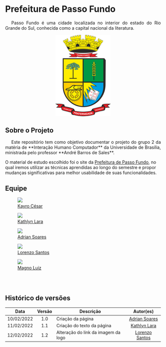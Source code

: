# Prefeitura de Passo Fundo

<p style="text-indent: 20px; text-align: justify">Passo Fundo é uma cidade localizada no interior do estado do Rio Grande do Sul, conhecida como a capital nacional da literatura.

<div align="center">

  <img src="https://raw.githubusercontent.com/Interacao-Humano-Computador/2021.2-Prefeitura-de-Passo-Fundo/main/assets/img/logo-maior-passo-fundo.png" width="180" >
  
</div>

## Sobre o Projeto

<p style="text-indent: 20px; text-align: justify">Este repositório tem como objetivo documentar o projeto do grupo 2 da matéria de **Interação Humano Computador** da Universidade de Brasília, ministrada pelo professor **André Barros de Sales**.

O material de estudo escolhido foi o site da [Prefeitura de Passo Fundo](http://www.pmpf.rs.gov.br/), no qual iremos utilizar as técnicas aprendidas ao longo do semestre e propor mudanças significativas para melhor usabilidade de suas funcionalidades.

## Equipe

<div class="container">
	<div class="row">
        <div class="col-4">
            <figure class="figure">
                <a href="https://github.com/kayrocesar"><img class="figure-img img-fluid img-thumbnail rounded-circle" src="https://avatars.githubusercontent.com/u/39713656?v=4"><figcaption class="figure-caption text-center"> Kayro César</figcaption></a>
            </figure>
		</div>
		<div class="col-4">
            <figure class="figure">
                <a href="https://github.com/klmurussi">
                    <img class="figure-img img-fluid img-thumbnail rounded-circle" src="https://avatars.githubusercontent.com/u/52364259?v=4">
                    <figcaption class="figure-caption text-center"> Kathlyn Lara </figcaption>
                </a>
            </figure>
		</div>
		<div class="col-4">
            <figure class="figure">
			    <a href="https://github.com/SwampTG"><img class="figure-img img-fluid img-thumbnail rounded-circle" src="https://avatars.githubusercontent.com/u/66492055?v=4">
                <figcaption class="figure-caption text-center"> Adrian Soares <figcaption></a>
            </figure>
		</div>
	</div>
	<div class="row justify-content-center">
		<div class="col-4">
            <figure class="figure">
			    <a href="https://github.com/lorenzo7377"><img src="https://avatars.githubusercontent.com/u/54644579?v=4" class="figure-img img-fluid img-thumbnail rounded-circle"><figcaption class="figure-caption text-center"> Lorenzo Santos  </figcaption></a>
            </figure>
		</div>
		<div class="col-4">
            <figure class="figure">
			    <a href="https://github.com/magnluiz"><img class="figure-img img-fluid img-thumbnail rounded-circle" src="https://avatars.githubusercontent.com/u/55704216?v=4"><figcaption class="figure-caption text-center"> Magno Luiz </figcaption></a>
            </figure>
		</div>
	</div>
</div>
<br>
<br>


## Histórico de versões

 | **Data**   | **Versão** | **Descrição**                            |                **Autor(es)**                 |
 | ---------- | :--------: | ---------------------------------------- | :------------------------------------------: |
 | 10/02/2022 |    1.0     | Criação da página            |         [Adrian Soares](github.com/SwampTG)       |
 | 11/02/2022 |    1.1     | Criação do texto da página|    [Kathlyn Lara](github.com/klmurussi)   |
 | 12/02/2022 |    1.2     | Alteração do link da imagem da logo |    [Lorenzo Santos](github.com/lorenzo7377)    |
